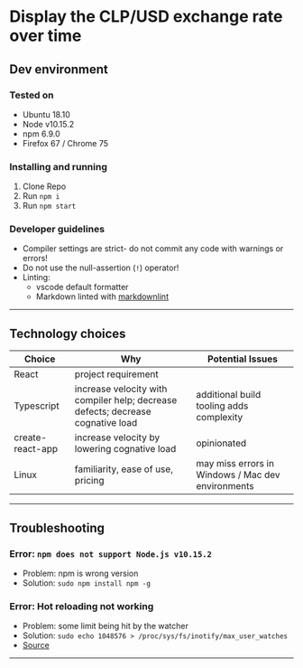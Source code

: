 # Display the CLP/USD exchange rate over time

## Dev environment

### Tested on

* Ubuntu 18.10
* Node v10.15.2
* npm  6.9.0
* Firefox 67 / Chrome 75

### Installing and running

1. Clone Repo
1. Run `npm i`
1. Run `npm start`

### Developer guidelines

* Compiler settings are strict- do not commit any code with warnings or errors!
* Do not use the null-assertion (`!`) operator!
* Linting:
  * vscode default formatter
  * Markdown linted with [markdownlint](https://github.com/DavidAnson/markdownlint)

---

## Technology choices

| Choice   |      Why      |    Potential Issues    |
|----------|---------------|------------------------|
| React    |  project requirement |
| Typescript |    increase velocity with compiler help; decrease defects; decrease cognative load | additional build tooling adds complexity |
| create-react-app | increase velocity by lowering cognative load | opinionated |
| Linux | familiarity, ease of use, pricing | may miss errors in Windows / Mac dev environments |

---

## Troubleshooting

### Error: `npm does not support Node.js v10.15.2`

* Problem: npm is wrong version
* Solution: `sudo npm install npm -g`

### Error: Hot reloading not working

* Problem: some limit being hit by the watcher
* Solution: `sudo echo 1048576 > /proc/sys/fs/inotify/max_user_watches`
* [Source](https://stackoverflow.com/a/42311067)

---
